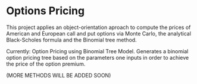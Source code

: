 # Options Pricing
This project applies an object-orientation aproach to compute the prices of American and European call and put options via Monte Carlo, the analytical Black-Scholes formula and the Binomial tree method.

Currently:
Option Pricing using Binomial Tree Model. Generates a binomial option pricing tree based on the parameters one inputs in order to achieve the price of the option premium. 

(MORE METHODS WILL BE ADDED SOON)
